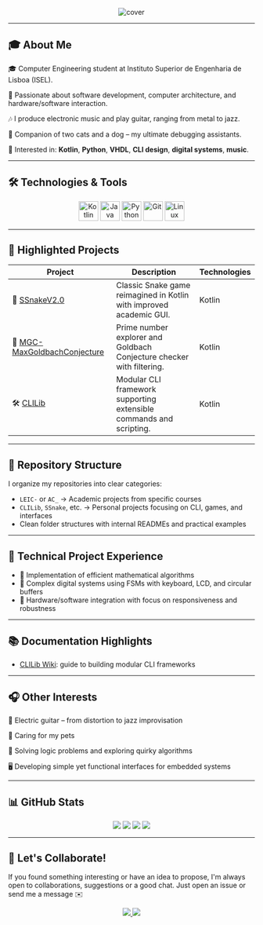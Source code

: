 <p align="center">
  <img src="https://capsule-render.vercel.app/api?type=waving&color=0d1117&height=200&section=header&text=Rafael%20Pereira&fontSize=40&fontColor=ffffff" alt="cover">
</p>

---

## 🎓 About Me

🎓 Computer Engineering student at Instituto Superior de Engenharia de Lisboa (ISEL).

🧠 Passionate about software development, computer architecture, and hardware/software interaction.

🎶 I produce electronic music and play guitar, ranging from metal to jazz.

🐾 Companion of two cats and a dog – my ultimate debugging assistants.

💬 Interested in: **Kotlin**, **Python**, **VHDL**, **CLI design**, **digital systems**, **music**.

---

## 🛠️ Technologies & Tools

<p align="center">
  <img src="https://cdn.jsdelivr.net/gh/devicons/devicon/icons/kotlin/kotlin-original.svg" width="40" title="Kotlin" />
  <img src="https://cdn.jsdelivr.net/gh/devicons/devicon/icons/java/java-original.svg" width="40" title="Java" />
  <img src="https://cdn.jsdelivr.net/gh/devicons/devicon/icons/python/python-original.svg" width="40" title="Python" />
  <img src="https://cdn.jsdelivr.net/gh/devicons/devicon/icons/git/git-original.svg" width="40" title="Git" />
  <img src="https://cdn.jsdelivr.net/gh/devicons/devicon/icons/linux/linux-original.svg" width="40" title="Linux" />
</p>

---

## 🚀 Highlighted Projects

| Project                                                                               | Description                                                           | Technologies |
| ------------------------------------------------------------------------------------- | --------------------------------------------------------------------- | ------------ |
| 🐍 [SSnakeV2.0](https://github.com/RafaPear/SSnakeV2.0)                               | Classic Snake game reimagined in Kotlin with improved academic GUI.   | Kotlin       |
| 🔢 [MGC-MaxGoldbachConjecture](https://github.com/RafaPear/MGC-MaxGoldbachConjecture) | Prime number explorer and Goldbach Conjecture checker with filtering. | Kotlin       |
| 🛠️ [CLILib](https://github.com/RafaPear/CLILib)                                      | Modular CLI framework supporting extensible commands and scripting.   | Kotlin       |

---

## 📁 Repository Structure

I organize my repositories into clear categories:

* `LEIC-` or `AC_` → Academic projects from specific courses
* `CLILib`, `SSnake`, etc. → Personal projects focusing on CLI, games, and interfaces
* Clean folder structures with internal READMEs and practical examples

---

## 🔬 Technical Project Experience

* 🧮 Implementation of efficient mathematical algorithms
* 🎰 Complex digital systems using FSMs with keyboard, LCD, and circular buffers
* 📡 Hardware/software integration with focus on responsiveness and robustness

---

## 📚 Documentation Highlights

* [CLILib Wiki](https://github.com/RafaPear/CLILib/wiki): guide to building modular CLI frameworks

---

## 🎧 Other Interests

🎸 Electric guitar – from distortion to jazz improvisation

🐾 Caring for my pets

🧩 Solving logic problems and exploring quirky algorithms

🖥️ Developing simple yet functional interfaces for embedded systems

---

## 📊 GitHub Stats

<p align="center">
  <img src="https://github-profile-summary-cards.vercel.app/api/cards/profile-details?username=RafaPear&theme=github_dark" />
  <img src="https://github-readme-streak-stats.herokuapp.com/?user=RafaPear&theme=github-dark" />
  <img src="https://github-readme-stats.vercel.app/api?username=RafaPear&show_icons=true&theme=github_dark&count_private=true" />
  <img src="https://github-readme-stats.vercel.app/api/top-langs/?username=RafaPear&layout=compact&theme=github_dark" />
</p>

---

## 🤝 Let's Collaborate!

If you found something interesting or have an idea to propose, I'm always open to collaborations, suggestions or a good chat. Just open an issue or send me a message ✉️

<p align="center">
  <a href="https://github.com/RafaPear">
    <img src="https://img.shields.io/badge/GitHub-RafaPear-181717?style=flat&logo=github&logoColor=white" />
  </a>
  <a href="mailto:rafapear@outlook.pt">
    <img src="https://img.shields.io/badge/Email-rafapear@outlook.pt-EA4335?style=flat&logo=gmail&logoColor=white" />
  </a>
</p>
